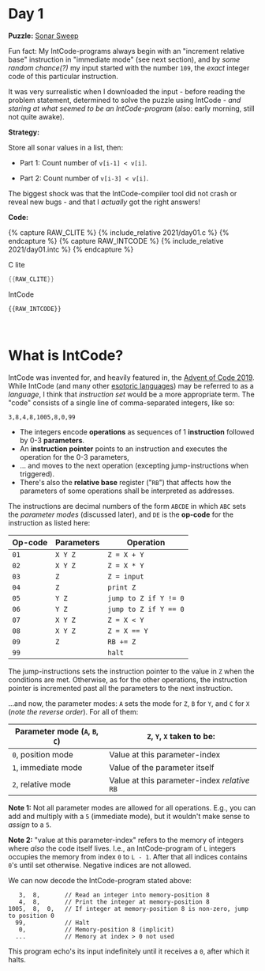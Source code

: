 # Day 1

**Puzzle:** [Sonar Sweep](https://adventofcode.com/2021/day/1)

Fun fact: My IntCode-programs always begin with an "increment relative base" instruction in "immediate mode" (see next section), and by *some random chance(?)* my input started with the number `109`, the *exact* integer code of this particular instruction.

It was very surrealistic when I downloaded the input - before reading the problem statement, determined to solve the puzzle using IntCode - *and staring at what seemed to be an IntCode-program* (also: early morning, still not quite awake).

**Strategy:**

Store all sonar values in a list, then:

- Part 1: Count number of `v[i-1] < v[i]`.

- Part 2: Count number of `v[i-3] < v[i]`. 

The biggest shock was that the IntCode-compiler tool did not crash or reveal new bugs - and that I *actually* got the right answers!

**Code:**

{% capture RAW_CLITE %}
{% include_relative 2021/day01.c %}
{% endcapture %}
{% capture RAW_INTCODE %}
{% include_relative 2021/day01.intc %}
{% endcapture %}

C lite

```c
{{RAW_CLITE}}
```

IntCode

```
{{RAW_INTCODE}}
```

&nbsp;

# What is IntCode?
IntCode was invented for, and heavily featured in, the [Advent of Code 2019](https://adventofcode.com/2019). While IntCode (and many other [esotoric languages](https://esolangs.org/wiki/Esoteric_programming_language)) may be referred to as a *language*, I think that *instruction set* would be a more appropriate term. The "code" consists of a single line of comma-separated integers, like so:

```
3,8,4,8,1005,8,0,99
```

- The integers encode **operations** as sequences of 1 **instruction** followed by 0-3 **parameters**.
- An **instruction pointer** points to an instruction and executes the operation for the 0-3 parameters,
- ... and moves to the next operation (excepting jump-instructions when triggered).
- There's also the **relative base** register ("`RB`") that affects how the parameters of some operations shall be interpreted as addresses.

The instructions are decimal numbers of the form `ABCDE` in which `ABC` sets the *parameter modes* (discussed later), and `DE` is the **op-code** for the instruction as listed here:

| Op-code | Parameters     | Operation             |
| ------- | -------------- | --------------------- |
| `01`    | `X Y Z`        | `Z = X + Y`           |
| `02`    | `X Y Z`        | `Z = X * Y`           |
| `03`    | `Z`            | `Z = input`           |
| `04`    | `Z`            | `print Z`             |
| `05`    | `Y Z`          | `jump to Z if Y != 0` |
| `06`    | `Y Z`          | `jump to Z if Y == 0` |
| `07`    | `X Y Z`        | `Z = X < Y`           |
| `08`    | `X Y Z`        | `Z = X == Y`          |
| `09`    | `Z`            | `RB += Z`             |
| `99`    |                | `halt`                |

The jump-instructions sets the instruction pointer to the value in `Z` when the conditions are met. Otherwise, as for the other operations, the instruction pointer is incremented past all the parameters to the next instruction.

...and now, the parameter modes: `A` sets the mode for `Z`, `B` for `Y`, and `C` for `X` (*note the reverse order*). For all of them:

| Parameter mode (`A`, `B`, `C`) | `Z`, `Y`, `X` taken to be:                   |
| ------------------------------ | -------------------------------------------- |
| `0`, position mode             | Value at this parameter-index                |
| `1`, immediate mode            | Value of the parameter itself                |
| `2`, relative mode             | Value at this parameter-index *relative* `RB`|

**Note 1:** Not all parameter modes are allowed for all operations. E.g., you can add and multiply with a `5` (immediate mode), but it wouldn't make sense to *assign* to a `5`.

**Note 2:** "value at this parameter-index" refers to the memory of integers where *also* the code itself lives. I.e., an IntCode-program of `L` integers occupies the memory from index `0` to `L - 1`. After that all indices contains `0`'s until set otherwise. Negative indices are not allowed.

We can now decode the IntCode-program stated above:

```
   3,  8,       // Read an integer into memory-position 8
   4,  8,       // Print the integer at memory-position 8
1005,  8,  0,   // If integer at memory-position 8 is non-zero, jump to position 0
  99,           // Halt
   0,           // Memory-position 8 (implicit)
  ...           // Memory at index > 0 not used
```

This program echo's its input indefinitely until it receives a `0`, after which it halts.